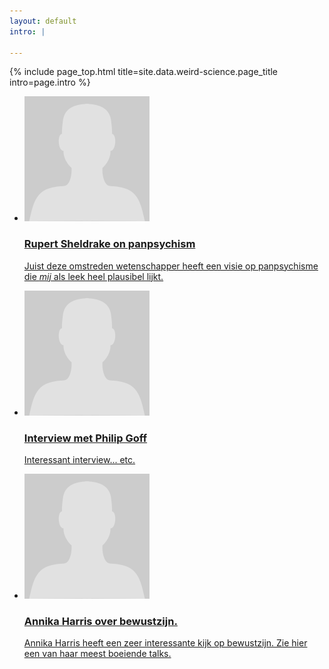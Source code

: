 ```yaml
---
layout: default
intro: |

---
```


{% include page_top.html 
   title=site.data.weird-science.page_title 
   intro=page.intro 
%}

<div class="custom-section">
  
<ul class="article-list">
<li>
    <img src="/weird-science/images/poppetje.svg" alt="poppetje" class="link-icon">
    <a href=""><div class="text">
      <h3>Rupert Sheldrake on panpsychism</h3>
      <p>Juist deze omstreden wetenschapper heeft een visie op panpsychisme die <i>mij</i> als leek heel plausibel lijkt.</p>
    </div></a>
</li>

<li>
    <img src="/weird-science/images/poppetje.svg" alt="poppetje" class="link-icon">
    <a href=""><div class="text">
      <h3>Interview met Philip Goff</h3>
      <p>Interessant interview... etc.</p>
    </div></a>
</li>

<li>
    <img src="/weird-science/images/poppetje.svg" alt="poppetje" class="link-icon">
    <a href=""><div class="text">
    <h3>Annika Harris over bewustzijn.</h3>
    <p>Annika Harris heeft een zeer interessante kijk op bewustzijn. Zie hier een van haar meest boeiende talks.</p>
  </div></a>
</li>


</ul></div>

